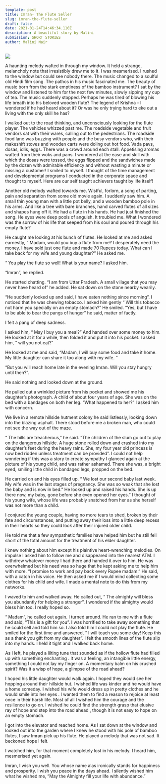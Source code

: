 ```yaml
---
template: post
title: Imran- The Flute Seller
slug: imran-the-flute-seller
draft: false
date: 2021-01-24T14:46:34.110Z
description: A beautiful story by Malini
submission: SHORT STORIES
author: Malini Nair
---
```

![](/media/the_flute_seller.jpeg)

A haunting melody wafted in through my window. It held a strange, melancholy note that irresistibly drew me to it. I was mesmerised. I rushed to the window but could see nobody there. The music changed to a soulful old Hindi film song. The pathos in his music fascinated me. The beauty of music born from the stark emptiness of the bamboo instrument? I sat by the window and listened to him for the next few minutes, slowly sipping my cup of tea. The music suddenly stopped. Perhaps he was tired of blowing his life breath into his beloved wooden flute? The legend of Krishna - I wondered if he had heard about it? Or was he only trying hard to eke out a living with the only skill he has?

I walked out to the road thinking, and unconsciously looking for the flute player. The vehicles whizzed past me. The roadside vegetable and fruit vendors sat with their wares, calling out to the pedestrians. The roadside food lane was buzzing with people and the busy vendors who, with their makeshift stoves and wooden carts were doling out hot food. Vada pavs, dosas, idlis, eggs. There was a crowd around each stall. Appetising aromas wafted from their woks and pans. I wondered at the ease and skill with which the dosas were tossed, the eggs flipped and the sandwiches made by the dozen with admirable efficiency and without wasting a minute or missing a customer! I smiled to myself. I thought of the time management and developmental programs I conducted in the corporate space and thought to myself. Here are our self taught achievers taught by life itself!

Another old melody wafted towards me. Wistful, forlorn, a song of parting, pain and separation from some old movie again. I suddenly saw him. A small thin young man with a little pot belly, and a wooden bamboo pole in his arms. And like a tree with bare branches, hand carved flutes of all sizes and shapes hung off it. He had a flute in his hands. He had just finished the song. He eyes were deep pools of anguish. It troubled me. What I wondered was the sorrow of his life that seeped from his soul and poured through his empty flute?

He caught me looking at his bunch of flutes. He looked at me and asked earnestly, “ Madam, would you buy a flute from me? I desperately need the money. I have sold just one flute and made 70 Rupees today. What can I take back for my wife and young daughter?” He asked me.

“ You play the flute so well! What is your name? I asked him.

“Imran”, he replied.

He started chatting. “I am from Uttar Pradesh. A small village that you may never have heard of” he added. He sat down on the stone nearby wearily.

“He suddenly looked up and said, I have eaten nothing since morning”. I noticed that he was chewing tobacco. I asked him gently “ Will this tobacco not harm you specially on an empty stomach?” He smiled. “Yes, but I have to be able to bear the pangs of hunger” he said, matter of factly.

I felt a pang of deep sadness.

I asked him, “ May I buy you a meal?” And handed over some money to him. He looked at it for a while, then folded it and put it into his pocket. I asked him, “ will you not eat?”

He looked at me and said, “Madam, I will buy some food and take it home. My little daughter can share it too along with my wife. “

“But you will reach home late in the evening Imran. Will you stay hungry until then?”.

He said nothing and looked down at the ground.

He pulled out a wrinkled picture from his pocket and showed me his daughter’s photograph. A child of about four years of age. She was on the bed with a bandages on both her leg. “What happened to her?” I asked him with concern.

We live in a remote hillside hutment colony he said listlessly, looking down into the blazing asphalt. There stood before me a broken man, who could not see the way out of the maze.

“ The hills are treacherous,” he said. “The children of the slum go out to play on the dangerous hillside. A huge stone rolled down and crashed into my daughter’s feet during the heavy rains. She, my four year old princess is now bed ridden unless treatment can be provided”. I could not help wondering if this was a story to create sympathy I glanced again at the picture of his young child, and was rather ashamed. There she was, a bright eyed, smiling little child in bandaged legs, propped on the bed.

He carried on and his eyes filled up. “ We lost our second baby last week. My wife was in the last stages of pregnancy. She was so weak that she lost the baby and is now in bed.” He looked up and raised his hands. She is up there now, my baby, gone before she even opened her eyes.” I thought of his young wife, whose life was probably snatched from her as she herself was not more than a child.

I conjured the young couple, having no more tears to shed, broken by their fate and circumstances, and putting away their loss into a little deep recess in their hearts so they could look after their injured older child.

He told me that a few sympathetic families have helped him but he still fell short of the total amount for the treatment of his elder daughter.

I knew nothing about him except his plaintive heart-wrenching melodies. On impulse I asked him to follow me and disappeared into the nearest ATM. I withdrew whatever money I had there and handed it over to him. He was overwhelmed but his need was so huge that he kept asking me to help him with more. “I promise to work and pay back every Rupee madam.” He said, with a catch in his voice. He then asked me if I would mind collecting some clothes for his child and wife. I made a mental note to do this from my networks.

I waved to him and walked away. He called out, “ The almighty will bless you abundantly for helping a stranger”. I wondered if the almighty would bless him too. I really hoped so.

“ Madam”, he called out again. I turned around. He ran to me with a flute and said, “This is a gift for you”. I was horrified to take away something that he could sell and told him so. I also told him I could not play the flute. He smiled for the first time and answered, “ I will teach you some day! Keep this as a thank you gift from my daughter”. I felt the smooth lines of the flute slip into my hands. I held it tight and I walked back home.

As I left, he played a lilting tune that sounded as if the hollow flute had filled up with something enchanting . It was a feeling, an intangible little energy, something I could not lay my finger on. A momentary balm on his crushed spirit? Was it a wisp of hope, a glimpse of the road ahead?

I hoped his little daughter would walk again. I hoped they would see her hopping around their hillside hut. I wished life was kinder and he would have a home someday. I wished his wife would dress up in pretty clothes and he would smile into her eyes . I wanted them to find a reason to rejoice at least once in their harsh life. Most of all I wished him the courage and the resilience to go on. I wished he could find the strength grasp that elusive ray of hope and step into the road ahead , though it is not easy to hope on an empty stomach.

I got into the elevator and reached home. As I sat down at the window and looked out into the garden where I knew he stood with his pole of bamboo flutes, I saw Imran pick up his flute. He played a melody that was not sad. It beckoned hope I felt.

I watched him, for that moment completely lost in his melody. I heard him, mesmerised yet again.

Imran, I wish you well. You whose name alas ironically stands for happiness and prosperity. I wish you peace in the days ahead. I silently wished him what he wished me, “May the Almighty fill your life with abundance.”